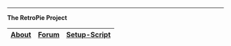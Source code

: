 ----
**The RetroPie Project**

[About](https://retropie.org.uk/)  | [Forum](https://retropie.org.uk/forum/)   |  [Setup-Script](https://github.com/RetroPie/RetroPie-Setup)
--------|----------|---------

